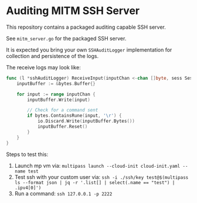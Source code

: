 # Auditing MITM SSH Server
This repository contains a packaged auditing capable SSH server.

See `mitm_server.go` for the packaged SSH server.

It is expected you bring your own `SSHAuditLogger` implementation for collection and persistence of the 
logs.

The receive logs may look like:
```go
func (l *sshAuditLogger) ReceiveInput(inputChan <-chan []byte, sess SessionDetails) {
	inputBuffer := &bytes.Buffer{}

	for input := range inputChan {
		inputBuffer.Write(input)

		// Check for a command sent
		if bytes.ContainsRune(input, '\r') {
			io.Discard.Write(inputBuffer.Bytes())
			inputBuffer.Reset()
		}
	}
}
```

Steps to test this:
1. Launch mp vm via: `multipass launch --cloud-init cloud-init.yaml --name test`
2. Test ssh with your custom user via: `ssh -i ./ssh/key test@$(multipass ls --format json | jq -r '.list[] | select(.name == "test") | .ipv4[0]')`
3. Run a command: `ssh 127.0.0.1 -p 2222`